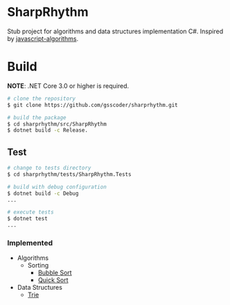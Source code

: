 # SharpRhythm

Stub project for algorithms and data structures implementation C#. Inspired by [javascript-algorithms](https://github.com/trekhleb/javascript-algorithms).

# Build

**NOTE**: .NET Core 3.0 or higher is required.
```sh
# clone the repository
$ git clone https://github.com/gsscoder/sharprhythm.git

# build the package
$ cd sharprhythm/src/SharpRhythm
$ dotnet build -c Release.
```

## Test

```sh
# change to tests directory
$ cd sharprhythm/tests/SharpRhythm.Tests

# build with debug configuration
$ dotnet build -c Debug
...

# execute tests
$ dotnet test
...
```

### Implemented

* Algorithms
  * Sorting
    * [Bubble Sort](https://en.wikipedia.org/wiki/Bubble_sort)
    * [Quick Sort](https://en.wikipedia.org/wiki/Quicksort)
* Data Structures
  * [Trie](https://en.wikipedia.org/wiki/Trie)